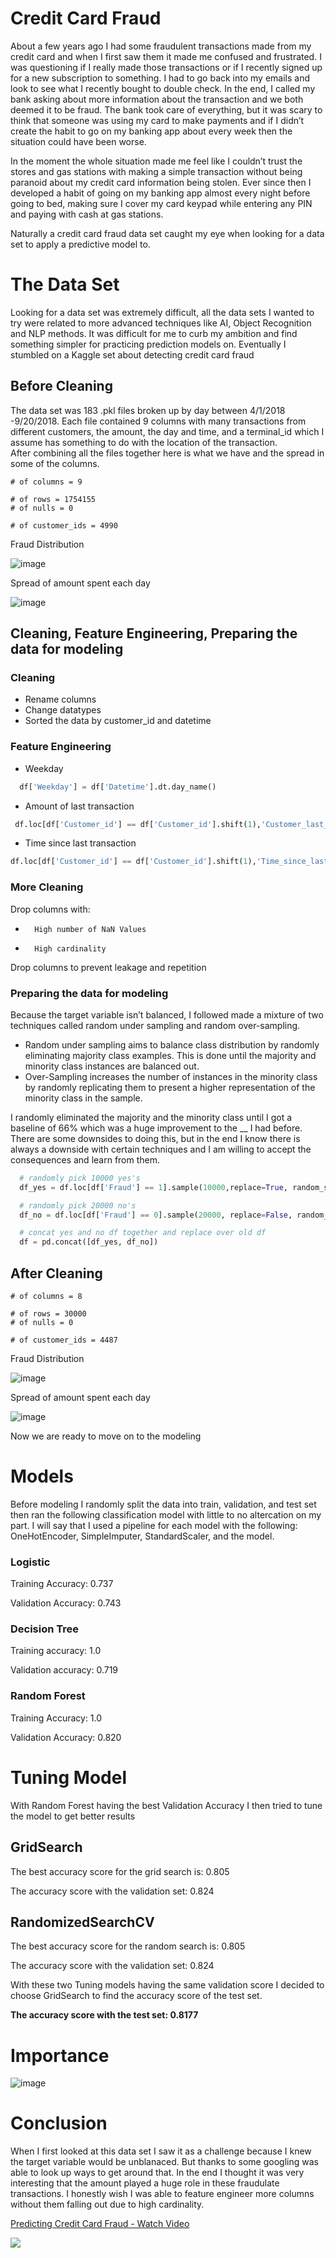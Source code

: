 # Credit Card Fraud

About a few years ago I had some fraudulent transactions made from my credit card and when I first saw them it made me confused and frustrated. I was questioning if I really made those transactions or if I recently signed up for a new subscription to something. I had to go back into my emails and look to see what I recently bought to double check. In the end, I called my bank asking about more information about the transaction and we both deemed it to be fraud. The bank took care of everything, but it was scary to think that someone was using my card to make payments and if I didn’t create the habit to go on my banking app about every week then the situation could have been worse. 

In the moment the whole situation made me feel like I couldn’t trust the stores and gas stations with making a simple transaction without being paranoid about my credit card information being stolen. Ever since then I developed a habit of going on my banking app almost every night before going to bed, making sure I cover my card keypad while entering any PIN and paying with cash at gas stations. 

Naturally a credit card fraud data set caught my eye when looking for a data set to apply a predictive model to.  

# The Data Set
Looking for a data set was extremely difficult, all the data sets I wanted to try were related to more advanced techniques like AI, Object Recognition and NLP methods. It was difficult for me to curb my ambition and find something simpler for practicing prediction models on. 
Eventually I stumbled on a Kaggle set about detecting credit card fraud
## Before Cleaning
The data set was 183 .pkl files broken up by day between 4/1/2018 -9/20/2018. Each file contained 9 columns with many transactions from different customers, the amount, the day and time, and a terminal_id which I assume has something to do with the location of the transaction.  
After combining all the files together here is what we have and the spread in some of the columns.

~~~
# of columns = 9

# of rows = 1754155
# of nulls = 0

# of customer_ids = 4990
~~~
Fraud Distribution

![image](https://user-images.githubusercontent.com/53801463/131184070-a3f76f42-075b-44ec-903c-b61e454f92b6.png)

Spread of amount spent each day

![image](https://user-images.githubusercontent.com/53801463/131184117-8e8099b9-979c-4bf0-8b3c-f6fcd930723a.png)

## Cleaning, Feature Engineering, Preparing the data for modeling
### Cleaning
-	Rename columns
-	Change datatypes
-	Sorted the data by customer_id and datetime
### Feature Engineering
-	Weekday
```python
  df['Weekday'] = df['Datetime'].dt.day_name()
```
-	Amount of last transaction
```python
 df.loc[df['Customer_id'] == df['Customer_id'].shift(1),'Customer_last_transaction_amount'] = df['Amount'].shift(1)
```
-	Time since last transaction
```python
df.loc[df['Customer_id'] == df['Customer_id'].shift(1),'Time_since_last_cust_transaction'] = round((df['Datetime']-df['Datetime'].shift(1)).dt.total_seconds()/3600,1)
```

### More Cleaning 
Drop columns with:
-		High number of NaN Values
-		High cardinality
Drop columns to prevent leakage and repetition

### Preparing the data for modeling
Because the target variable isn’t balanced, I followed made a mixture of two techniques called random under sampling and random over-sampling.
-	Random under sampling aims to balance class distribution by randomly eliminating majority class examples. This is done until the majority and minority class instances are balanced out. 
-	Over-Sampling increases the number of instances in the minority class by randomly replicating them to present a higher representation of the minority class in the sample.

I randomly eliminated the majority and the minority class until I got a baseline of 66% which was a huge improvement to the __ I had before.
There are some downsides to doing this, but in the end I know there is always a downside with certain techniques and I am willing to accept the consequences and learn from them.

```python
  # randomly pick 10000 yes's
  df_yes = df.loc[df['Fraud'] == 1].sample(10000,replace=True, random_state=35)

  # randomly pick 20000 no's
  df_no = df.loc[df['Fraud'] == 0].sample(20000, replace=False, random_state=35)

  # concat yes and no df together and replace over old df
  df = pd.concat([df_yes, df_no])
```
## After Cleaning
~~~
# of columns = 8

# of rows = 30000
# of nulls = 0

# of customer_ids = 4487
~~~
Fraud Distribution

![image](https://user-images.githubusercontent.com/53801463/131184820-db24372b-cd20-43ea-b243-95f184d99362.png)

Spread of amount spent each day

![image](https://user-images.githubusercontent.com/53801463/131184832-683c81bc-8a96-4cb9-aac6-4a925f2d6f22.png)

Now we are ready to move on to the modeling

# Models
Before modeling I randomly split the data into train, validation, and test set then ran the following classification model with little to no altercation on my part. I will say that I used a pipeline for each model with the following: OneHotEncoder, SimpleImputer, StandardScaler, and the model.

### Logistic
Training Accuracy: 0.737

Validation Accuracy: 0.743

### Decision Tree
Training accuracy: 1.0

Validation accuracy: 0.719

### Random Forest
Training Accuracy: 1.0

Validation Accuracy: 0.820

# Tuning Model
With Random Forest having the best Validation Accuracy I then tried to tune the model to get better results

## GridSearch
The best accuracy score for the grid search is: 0.805

The accuracy score with the validation set: 0.824
## RandomizedSearchCV
The best accuracy score for the random search is: 0.805

The accuracy score with the validation set: 0.824

With these two Tuning models having the same validation score I decided to choose GridSearch to find the accuracy score of the test set.

**The accuracy score with the test set: 0.8177**

# Importance 
![image](https://user-images.githubusercontent.com/53801463/131191707-0334c3f7-2345-434f-92de-4a9b6d7c9602.png)

# Conclusion
When I first looked at this data set I saw it as a challenge because I knew the target variable would be unblanaced. But thanks to some googling was able to look up ways to get around that. In the end I thought it was very interesting that the amount played a huge role in these fraudulate transactions. I honestly wish I was able to feature engineer more columns without them falling out due to high cardinality.

<a href="https://www.loom.com/share/4149ac7a95ac4f7982b68c85e27992a3">
    <p>Predicting Credit Card Fraud - Watch Video</p>
    <img style="max-width:300px;" src="https://cdn.loom.com/sessions/thumbnails/4149ac7a95ac4f7982b68c85e27992a3-with-play.gif">
  </a>
